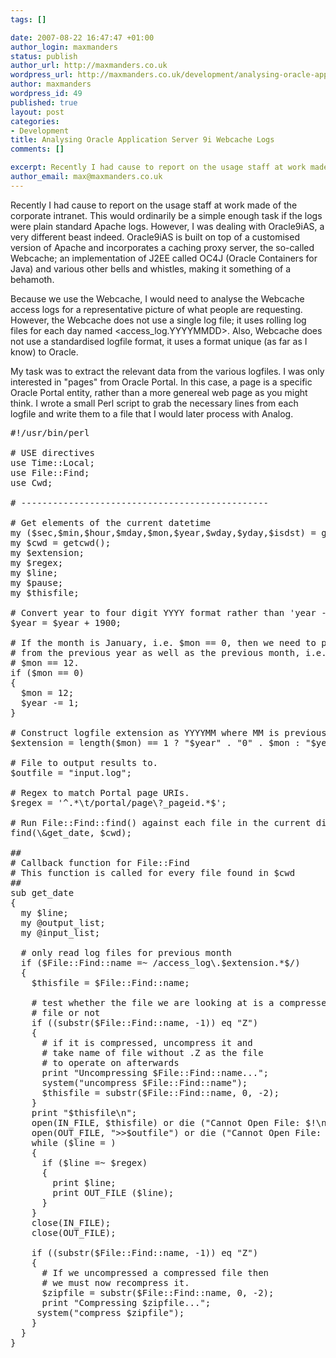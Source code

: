 ```yaml
--- 
tags: []

date: 2007-08-22 16:47:47 +01:00
author_login: maxmanders
status: publish
author_url: http://maxmanders.co.uk
wordpress_url: http://maxmanders.co.uk/development/analysing-oracle-application-server-9i-webcache-logs/
author: maxmanders
wordpress_id: 49
published: true
layout: post
categories: 
- Development
title: Analysing Oracle Application Server 9i Webcache Logs
comments: []

excerpt: Recently I had cause to report on the usage staff at work made of the corporate intranet. This would ordinarily be a simple enough task if the logs were plain standard Apache logs. However, I was dealing with Oracle9iAS, a very different beast indeed.  Oracle9iAS is built on top of a customised version of Apache and incorporates a caching proxy server, the so-called Webcache; an implementation of J2EE called OC4J (Oracle Containers for Java) and various other bells and whistles, making it something of a behamoth.
author_email: max@maxmanders.co.uk
---
```

Recently I had cause to report on the usage staff at work made of the corporate intranet. This would ordinarily be a simple enough task if the logs were plain standard Apache logs. However, I was dealing with Oracle9iAS, a very different beast indeed.  Oracle9iAS is built on top of a customised version of Apache and incorporates a caching proxy server, the so-called Webcache; an implementation of J2EE called OC4J (Oracle Containers for Java) and various other bells and whistles, making it something of a behamoth.<!--more-->

Because we use the Webcache, I would need to analyse the Webcache access logs for a representative picture of what people are requesting.  However, the Webcache does not use a single log file; it uses rolling log files for each day named <access_log.YYYYMMDD>.  Also, Webcache does not use a standardised logfile format, it uses a format unique (as far as I know) to Oracle.

My task was to extract the relevant data from the various logfiles. I was only interested in "pages" from Oracle Portal.  In this case, a page is a specific Oracle Portal entity, rather than a more genereal web page as you might think.  I wrote a small Perl script to grab the necessary lines from each logfile and write them to a file that I would later process with Analog.
<pre lang="Perl">
#!/usr/bin/perl</code>

# USE directives
use Time::Local;
use File::Find;
use Cwd;

# -----------------------------------------------

# Get elements of the current datetime
my ($sec,$min,$hour,$mday,$mon,$year,$wday,$yday,$isdst) = gmtime(time);
my $cwd = getcwd();
my $extension;
my $regex;
my $line;
my $pause;
my $thisfile;

# Convert year to four digit YYYY format rather than 'year - 1900'
$year = $year + 1900;

# If the month is January, i.e. $mon == 0, then we need to process log files
# from the previous year as well as the previous month, i.e. December or
# $mon == 12.
if ($mon == 0)
{
  $mon = 12;
  $year -= 1;
}

# Construct logfile extension as YYYYMM where MM is previous MM.
$extension = length($mon) == 1 ? "$year" . "0" . $mon : "$year" . $mon;

# File to output results to.
$outfile = "input.log";

# Regex to match Portal page URIs.
$regex = '^.*\t/portal/page\?_pageid.*$';

# Run File::Find::find() against each file in the current directory.
find(\&amp;get_date, $cwd);

##
# Callback function for File::Find
# This function is called for every file found in $cwd
##
sub get_date
{
  my $line;
  my @output_list;
  my @input_list;

  # only read log files for previous month
  if ($File::Find::name =~ /access_log\.$extension.*$/)
  {
    $thisfile = $File::Find::name;

    # test whether the file we are looking at is a compressed
    # file or not
    if ((substr($File::Find::name, -1)) eq "Z")
    {
      # if it is compressed, uncompress it and
      # take name of file without .Z as the file
      # to operate on afterwards
      print "Uncompressing $File::Find::name...";
      system("uncompress $File::Find::name");
      $thisfile = substr($File::Find::name, 0, -2);
    }
    print "$thisfile\n";
    open(IN_FILE, $thisfile) or die ("Cannot Open File: $!\n");
    open(OUT_FILE, ">>$outfile") or die ("Cannot Open File: $!\n");
    while ($line = <in_file>)
    {
      if ($line =~ $regex)
      {
        print $line;
        print OUT_FILE ($line);
      }
    }
    close(IN_FILE);
    close(OUT_FILE);</in_file>
    
    if ((substr($File::Find::name, -1)) eq "Z")
    {
      # If we uncompressed a compressed file then
      # we must now recompress it.
      $zipfile = substr($File::Find::name, 0, -2);
      print "Compressing $zipfile...";
     system("compress $zipfile");
    }
  }
}
</pre>
